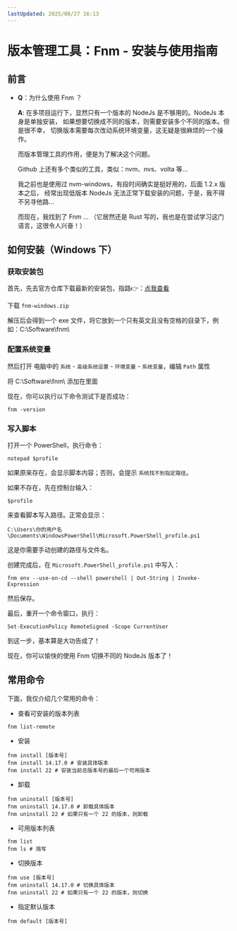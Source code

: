 ```yaml
---
lastUpdated: 2025/08/27 16:13
---
```


# 版本管理工具：Fnm - 安装与使用指南

## 前言

- **Q**：为什么使用 Fnm ？

  **A**: 在多项目运行下，显然只有一个版本的 NodeJs 是不够用的。NodeJs 本身是单独安装，
  如果想要切换成不同的版本，则需要安装多个不同的版本。但是很不幸，
  切换版本需要每次改动系统环境变量，这无疑是很麻烦的一个操作。

  而版本管理工具的作用，便是为了解决这个问题。

  Github 上还有多个类似的工具，类似：nvm、nvs、volta 等...

  我之前也是使用过 nvm-windows，有段时间确实是挺好用的，后面 1.2.x 版本之后，
  经常出现低版本 NodeJs 无法正常下载安装的问题，于是，我不得不另寻他路...

  而现在，我找到了 Fnm ... （它居然还是 Rust 写的，我也是在尝试学习这门语言，这很令人兴奋！）

## 如何安装（Windows 下）

### 获取安装包

首先，先去官方仓库下载最新的安装包，指路👉：[点我查看](https://github.com/Schniz/fnm/releases)

下载 `fnm-windows.zip`

解压后会得到一个 exe 文件，将它放到一个只有英文且没有空格的目录下，例如：C:\Software\fnm\

### 配置系统变量

然后打开 电脑中的 `系统` - `高级系统设置` - `环境变量` - `系统变量`，编辑 `Path` 属性

将 C:\Software\fnm\ 添加在里面

现在，你可以执行以下命令测试下是否成功：

```shell
fnm -version
```

### 写入脚本

打开一个 PowerShell，执行命令：

```shell
notepad $profile
```

如果原来存在，会显示脚本内容；否则，会提示 `系统找不到指定路径`。

如果不存在，先在控制台输入：

```shell
$profile
```

来查看脚本写入路径。正常会显示：

```shell
C:\Users\你的用户名\Documents\WindowsPowerShell\Microsoft.PowerShell_profile.ps1
```

这是你需要手动创建的路径与文件名。

创建完成后，在 `Microsoft.PowerShell_profile.ps1` 中写入：

```shell
fnm env --use-on-cd --shell powershell | Out-String | Invoke-Expression
```

然后保存。

最后，重开一个命令窗口，执行：

```shell
Set-ExecutionPolicy RemoteSigned -Scope CurrentUser
```

到这一步，基本算是大功告成了！

现在，你可以愉快的使用 Fnm 切换不同的 NodeJs 版本了！

## 常用命令

下面，我仅介绍几个常用的命令：

- 查看可安装的版本列表

```shell
fnm list-remote
```

- 安装

```shell
fnm install [版本号]
fnm install 14.17.0 # 安装具体版本
fnm install 22 # 安装当前总版本号的最后一个可用版本
```

- 卸载

```shell
fnm uninstall [版本号]
fnm uninstall 14.17.0 # 卸载具体版本
fnm uninstall 22 # 如果只有一个 22 的版本，则卸载
```

- 可用版本列表

```shell
fnm list
fnm ls # 简写
```

- 切换版本

```shell
fnm use [版本号]
fnm uninstall 14.17.0 # 切换具体版本
fnm uninstall 22 # 如果只有一个 22 的版本，则切换
```

- 指定默认版本

```shell
fnm default [版本号]
```